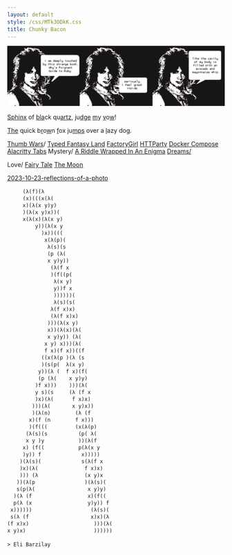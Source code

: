 ```yaml
---
layout: default
style: /css/MTk3ODkK.css
title: Chunky Bacon
---
```

[![](/img/cavity.png)](https://poignant.guide/)

[S](seen)[p](problems)[h](hackers-band)[i](ibwtwbtl)[n](netopoly)[x](execute) of [b](bursting)[l](love-hate)[a](abhi)ck qu[a](arent)[r](right)[t](turn)[z](zuckerburg),
[j](justice)u[d](daggers)[g](gaze)[e](everyday) [m](maxim)y [v](vermont)o[w](wild)!

[T](the-well)[h](hole)[e](the-eternal-depression) quick b[r](rhyme)o[w](who)n [f](fga)ox
ju[m](mountain-view)[p](passion)[s](scale) over a [l](lap)azy do[g](goodboy).

[Thumb Wars](war)/
    [Typed Fantasy Land](https://github.com/promises-aplus/promises-spec/issues/94)
    [FactoryGirl](https://github.com/thoughtbot/factory_bot/issues/921)
    [HTTParty](https://github.com/jnunemaker/httparty/pull/321)
    [Docker Compose](https://github.com/docker/compose/issues/745)
    [Alacritty Tabs](https://github.com/alacritty/alacritty/issues/3129)
Mystery/
    [A Riddle Wrapped In An Enigma](https://eprint.iacr.org/2015/1018.pdf)
[Dreams/](dreams/)

Love/
    [Fairy Tale](fairy-tale)
    [The Moon](moon)

[2023-10-23-reflections-of-a-photo](2023-10-23-reflections-of-a-photo)

         (λ(f)(λ
         (x)(((x(λ(
         x)(λ(x y)y)
         )(λ(x y)x))(
         x(λ(x)(λ(x y)
             y))(λ(x y
               )x))(((
                x(λ(p)(
                 λ(s)(s
                 (p (λ(
                 x y)y))
                  (λ(f x
                  )(f((p(
                   λ(x y)
                   y))f x
                   ))))))(
                   λ(s)(s(
                  λ(f x)x)
                  (λ(f x)x)
                 )))(λ(x y)
                 x))(λ(x)(λ(
                 x y)y)) (λ(
                x y) x)))(λ(
                f x)(f x))((f
               ((x(λ(p )(λ (s
               )(s(p(  λ(x y)
              y))(λ (  f x)(f(
              (p (λ(    x y)y)
             )f x)))    )))(λ(
             y s)(s     (λ (f x
             )x)(λ(      f x)x)
            )))(λ(       x y)x))
            )(λ(n)        (λ (f
           x)(f (n        f x)))
           )(f(((         (x(λ(p)
          (λ(s)(s          (p( λ(
          x y )y           ))(λ(f
         x) (f((           p(λ(x y
         )y)) f             x)))))
        )(λ(s)(             s(λ(f x
        )x)(λ(               f x)x)
        ))) (λ               (x y)x
       ))(λ(p                )(λ(s)(
       s(p(λ(                 x y)y)
      )(λ (f                  x)(f((
      p(λ (x                  y)y)) f
     x))))))                   (λ(s)(
     s(λ (f                    x)x)(λ
    (f x)x)                     )))(λ(
    x y)x)                      ))))))

    > Eli Barzilay

